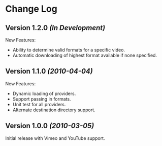Change Log
==========

Version 1.2.0 *(In Development)*
--------------------------------
New Features:

 * Ability to determine valid formats for a specific video.
 * Automatic downloading of highest format available if none specified.

Version 1.1.0 *(2010-04-04)*
--------------------------------
New Features:

 * Dynamic loading of providers.
 * Support passing in formats.
 * Unit test for all providers.
 * Alternate destination directory support.

Version 1.0.0 *(2010-03-05)*
----------------------------
Initial release with Vimeo and YouTube support.